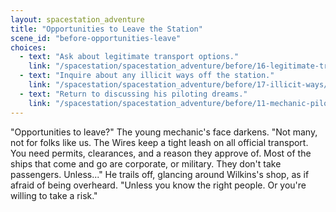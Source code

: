 ```yaml
---
layout: spacestation_adventure
title: "Opportunities to Leave the Station"
scene_id: "before-opportunities-leave"
choices:
  - text: "Ask about legitimate transport options."
    link: "/spacestation/spacestation_adventure/before/16-legitimate-transport/"
  - text: "Inquire about any illicit ways off the station."
    link: "/spacestation/spacestation_adventure/before/17-illicit-ways/"
  - text: "Return to discussing his piloting dreams."
    link: "/spacestation/spacestation_adventure/before/11-mechanic-pilot-dreams/"
---
```


"Opportunities to leave?" The young mechanic's face darkens. "Not many, not for folks like us. The Wires keep a tight leash on all official transport. You need permits, clearances, and a reason they approve of. Most of the ships that come and go are corporate, or military. They don't take passengers. Unless..." He trails off, glancing around Wilkins's shop, as if afraid of being overheard. "Unless you know the right people. Or you're willing to take a risk."
